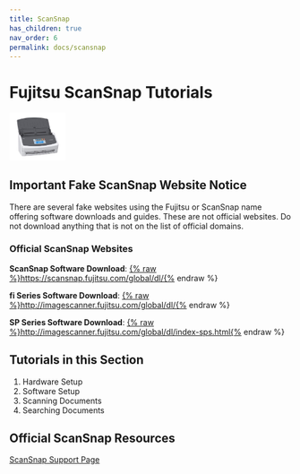 ```yaml
---
title: ScanSnap
has_children: true
nav_order: 6
permalink: docs/scansnap
---
```


# Fujitsu ScanSnap Tutorials

<img src="/assets/scansnap/scansnap.jpg" width="100px"/>

## **Important Fake ScanSnap Website Notice**

There are several fake websites using the Fujitsu or ScanSnap name offering software downloads and guides. These are not official websites. Do not download anything that is not on the list of official domains.

### Official ScanSnap Websites
**ScanSnap Software Download**: <a href="https://scansnap.fujitsu.com/global/dl/">{% raw %}https://scansnap.fujitsu.com/global/dl/{% endraw %}</a>

**fi Series Software Download**: <a href="http://imagescanner.fujitsu.com/global/dl/">{% raw %}http://imagescanner.fujitsu.com/global/dl/{% endraw %}</a>

**SP Series Software Download**: <a href="http://imagescanner.fujitsu.com/global/dl/index-sps.html">{% raw %}http://imagescanner.fujitsu.com/global/dl/index-sps.html{% endraw %}</a>

## Tutorials in this Section
1. Hardware Setup
2. Software Setup
3. Scanning Documents
4. Searching Documents

## Official ScanSnap Resources
<a href="https://www.fujitsu.com/global/support/products/computing/peripheral/scanners/scansnap/">ScanSnap Support Page</a>
